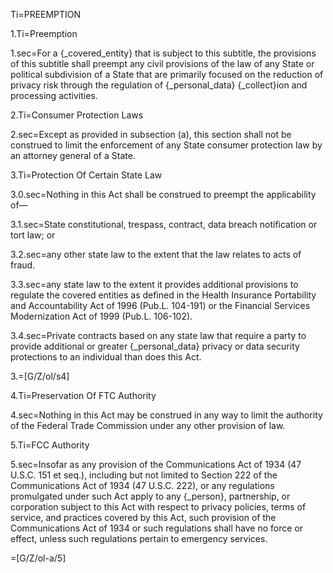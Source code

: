 Ti=PREEMPTION

1.Ti=Preemption

1.sec=For a {_covered_entity} that is subject to this subtitle, the provisions of this subtitle shall preempt any civil provisions of the law of any State or political subdivision of a State that are primarily focused on the reduction of privacy risk through the regulation of {_personal_data} {_collect}ion and processing activities.

2.Ti=Consumer Protection Laws

2.sec=Except as provided in subsection (a), this section shall not be construed to limit the enforcement of any State consumer protection law by an attorney general of a State.

3.Ti=Protection Of Certain State Law

3.0.sec=Nothing in this Act shall be construed to preempt the applicability of—

3.1.sec=State constitutional, trespass, contract, data breach notification or tort law; or

3.2.sec=any other state law to the extent that the law relates to acts of fraud.

3.3.sec=any state law to the extent it provides additional provisions to regulate the covered entities as defined in the Health Insurance Portability and Accountability Act of 1996 (Pub.L. 104-191) or the Financial Services Modernization Act of 1999 (Pub.L. 106-102).

3.4.sec=Private contracts based on any state law that require a party to provide additional or greater {_personal_data} privacy or data security protections to an individual than does this Act.

3.=[G/Z/ol/s4]

4.Ti=Preservation Of FTC Authority

4.sec=Nothing in this Act may be construed in any way to limit the authority of the Federal Trade Commission under any other provision of law.

5.Ti=FCC Authority

5.sec=Insofar as any provision of the Communications Act of 1934 (47 U.S.C. 151 et seq.), including but not limited to Section 222 of the Communications Act of 1934 (47 U.S.C. 222), or any regulations promulgated under such Act apply to any {_person}, partnership, or corporation subject to this Act with respect to privacy policies, terms of service, and practices covered by this Act, such provision of the Communications Act of 1934 or such regulations shall have no force or effect, unless such regulations pertain to emergency services.

=[G/Z/ol-a/5]
